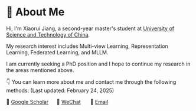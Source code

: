 # 👀 About Me

Hi, I'm Xiaorui Jiang, a second-year master's student at [University of Science and Technology of China](https://www.ustc.edu.cn/).

My research interest includes Multi-view Learning, Representation Learning, Federated Learning, and MLLM. 

I am currently seeking a PhD position and I hope to continue my research in the areas mentioned above.

👇 You can learn more about me and contact me through the following methods: (Last updated: February 24, 2025)

📖 [Google Scholar](https://scholar.google.com/citations?user=DAJ7HogAAAAJ&hl=zh-CN)      💬 <a href="./images/wechat.jpg" target="_blank">WeChat</a>        📧 <a href="mailto:xrjiang@mail.ustc.edu.cn">Email</a>

